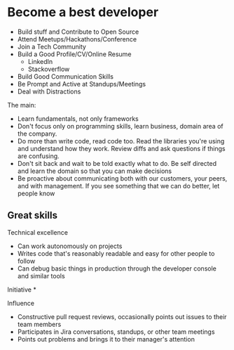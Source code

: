# Become a best developer

* Build stuff and Contribute to Open Source
* Attend Meetups/Hackathons/Conference
* Join a Tech Community
* Build a Good Profile/CV/Online Resume
  * LinkedIn
  * Stackoverflow
* Build Good Communication Skills
* Be Prompt and Active at Standups/Meetings
* Deal with Distractions

The main:
* Learn fundamentals, not only frameworks
* Don't focus only on programming skills, learn business, domain area of the company.
* Do more than write code, read code too. Read the libraries you're using and understand how they work. Review diffs and ask questions if things are confusing.
* Don't sit back and wait to be told exactly what to do. Be self directed and learn the domain so that you can make decisions
* Be proactive about communicating both with our customers, your peers, and with management. If you see something that we can do better, let people know

## Great skills

Technical excellence
* Can work autonomously on projects
* Writes code that's reasonably readable and easy for other people to follow
* Can debug basic things in production through the developer console and similar tools

Initiative
*

Influence
* Constructive pull request reviews, occasionally points out issues to their team members
* Participates in Jira conversations, standups, or other team meetings
* Points out problems and brings it to their manager's attention
